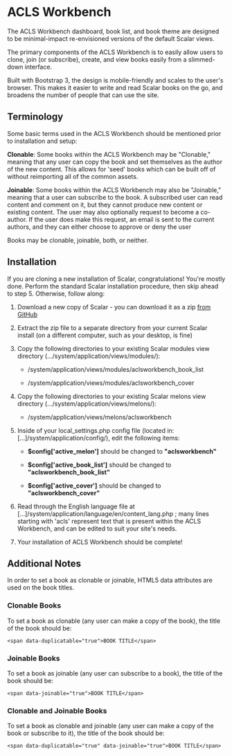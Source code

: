 ACLS Workbench
==============

The ACLS Workbench dashboard, book list, and book theme are designed to be
minimal-impact re-envisioned versions of the default Scalar views.

The primary components of the ACLS Workbench is to easily allow users to clone,
join (or subscribe), create, and view books easily from a slimmed-down
interface.

Built with Bootstrap 3, the design is mobile-friendly and scales to the user's
browser. This makes it easier to write and read Scalar books on the go, and
broadens the number of people that can use the site.



Terminology
-----------

Some basic terms used in the ACLS Workbench should be mentioned prior to
installation and setup:



**Clonable**: Some books within the ACLS Workbench may be "Clonable," meaning
that any user can copy the book and set themselves as the author of the new
content. This allows for 'seed' books which can be built off of without
reimporting all of the common assets.

**Joinable**: Some books within the ACLS Workbench may also be "Joinable,"
meaning that a user can subscribe to the book. A subscribed user can read
content and comment on it, but they cannot produce new content or existing
content. The user may also optionally request to become a co-author. If the user
does make this request, an email is sent to the current authors, and they can
either choose to approve or deny the user



Books may be clonable, joinable, both, or neither.



Installation
------------

If you are cloning a new installation of Scalar, congratulations! You're mostly
done. Perform the standard Scalar installation procedure, then skip ahead to
step 5. Otherwise, follow along:

1.  Download a new copy of Scalar - you can download it as a zip [from
    GitHub][1]

2.  Extract the zip file to a separate directory from your current Scalar
    install (on a different computer, such as your desktop, is fine)

3.  Copy the following directories to your existing Scalar modules view
    directory (.../system/application/views/modules/):

    -   /system/application/views/modules/aclsworkbench_book_list

    -   /system/application/views/modules/aclsworkbench_cover

4.  Copy the following directories to your existing Scalar melons view directory
    (.../system/application/views/melons/):

    -   /system/application/views/melons/aclsworkbench

5.  Inside of your local_settings.php config file (located in:
    [...]/system/application/config/), edit the following items:

    -   **$config['active_melon']** should be changed to **"aclsworkbench"**

    -   **$config['active_book_list']** should be changed to
        **"aclsworkbench_book_list"**

    -   **$config['active_cover']** should be changed to
        **"aclsworkbench_cover"**

6.  Read through the English language file at
    [...]/system/application/language/en/content_lang.php ; many lines starting
    with 'acls' represent text that is present within the ACLS Workbench, and
    can be edited to suit your site's needs.

7.  Your installation of ACLS Workbench should be complete!



Additional Notes
----------------

In order to set a book as clonable or joinable, HTML5 data attributes are used
on the book titles.

### Clonable Books

To set a book as clonable (any user can make a copy of the book), the title of
the book should be:

~~~~~~~~~~~~~~~~~~~~~~~~~~~~~~~~~~~~~~~~~~~~~~~~~~~~~~~~~~~~~~~~~~~~~~~~~~~~~~~~
<span data-duplicatable="true">BOOK TITLE</span>

~~~~~~~~~~~~~~~~~~~~~~~~~~~~~~~~~~~~~~~~~~~~~~~~~~~~~~~~~~~~~~~~~~~~~~~~~~~~~~~~

### Joinable Books

To set a book as joinable (any user can subscribe to a book), the title of the
book should be:

~~~~~~~~~~~~~~~~~~~~~~~~~~~~~~~~~~~~~~~~~~~~~~~~~~~~~~~~~~~~~~~~~~~~~~~~~~~~~~~~
<span data-joinable="true">BOOK TITLE</span>
~~~~~~~~~~~~~~~~~~~~~~~~~~~~~~~~~~~~~~~~~~~~~~~~~~~~~~~~~~~~~~~~~~~~~~~~~~~~~~~~

### Clonable and Joinable Books

To set a book as clonable and joinable (any user can make a copy of the book or
subscribe to it), the title of the book should be:

~~~~~~~~~~~~~~~~~~~~~~~~~~~~~~~~~~~~~~~~~~~~~~~~~~~~~~~~~~~~~~~~~~~~~~~~~~~~~~~~
<span data-duplicatable="true" data-joinable="true">BOOK TITLE</span>
~~~~~~~~~~~~~~~~~~~~~~~~~~~~~~~~~~~~~~~~~~~~~~~~~~~~~~~~~~~~~~~~~~~~~~~~~~~~~~~~

[1]: <https://github.com/anvc/scalar/archive/master.zip>
